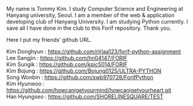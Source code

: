 My name is Tommy Kim. I study Computer Science and Engineering at Hanyang university, Seoul. I am a member of the web & application developing club of Hanyang University. I am studying Python currently. I save all I have done in the club to this Forif repository. Thank you. 

Here I put my friends’ github URL.

Kim Donghyun : https://github.com/rlrlaa123/forif-python-assignment <br>
Lee Sangjin : https://github.com/hn04147/FORIF <br>
Kim Sungik : https://github.com/kpic5014/FORIF <br>
Kim Bojung : https://github.com/Bojung0125/ULTRA-PYTHON <br>
Song Wonbin : https://github.com/swb970728/ForifPython <br>
Kim Hyunwoo : https://github.com/howcanigetyourmind/howcanigetyourheart.git <br>
Han Hyungseo : https://github.com/SHORELINESQUARE/TEST <br>
